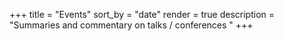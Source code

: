 +++
title = "Events"
sort_by = "date"
render = true
description = "Summaries and commentary on talks / conferences "
+++
